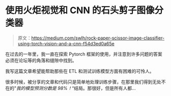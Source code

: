 # 使用火炬视觉和 CNN 的石头剪子图像分类器

> 原文：<https://medium.com/swlh/rock-paper-scissor-image-classifier-using-torch-vision-and-a-cnn-f54d3ed0a65e>

在过去的一年里，我一直在探索 Pytorch 框架的使用，并注意到许多问题的答案必须在论坛等的角落和缝隙中找到。

我写这篇文章希望能帮助那些在 ETL 和测试训练模型方面有困难的可怜人。

很多时候，被分享的文章和代码只是简单地处理训练步骤，在那里我们得到无处不在的"*我的模型预测分数是 98%！*“结局。那很好，但是所有人都…